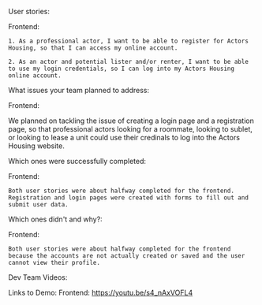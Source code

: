 User stories:

  Frontend:
  
    1. As a professional actor, I want to be able to register for Actors Housing, so that I can access my online account.
    
    2. As an actor and potential lister and/or renter, I want to be able to use my login credentials, so I can log into my Actors Housing online account.


What issues your team planned to address:

Frontend:

  We planned on tackling the issue of creating a login page and a registration page, so that professional actors looking for a roommate, looking to sublet, or looking to lease a unit could use their credinals to log into the Actors Housing website.


Which ones were successfully completed:

  Frontend:
  
    Both user stories were about halfway completed for the frontend. Registration and login pages were created with forms to fill out and submit user data.


Which ones didn't and why?:

  Frontend:
  
    Both user stories were about halfway completed for the frontend because the accounts are not actually created or saved and the user cannot view their profile.
    

Dev Team Videos:

Links to Demo:
Frontend: https://youtu.be/s4_nAxVOFL4


